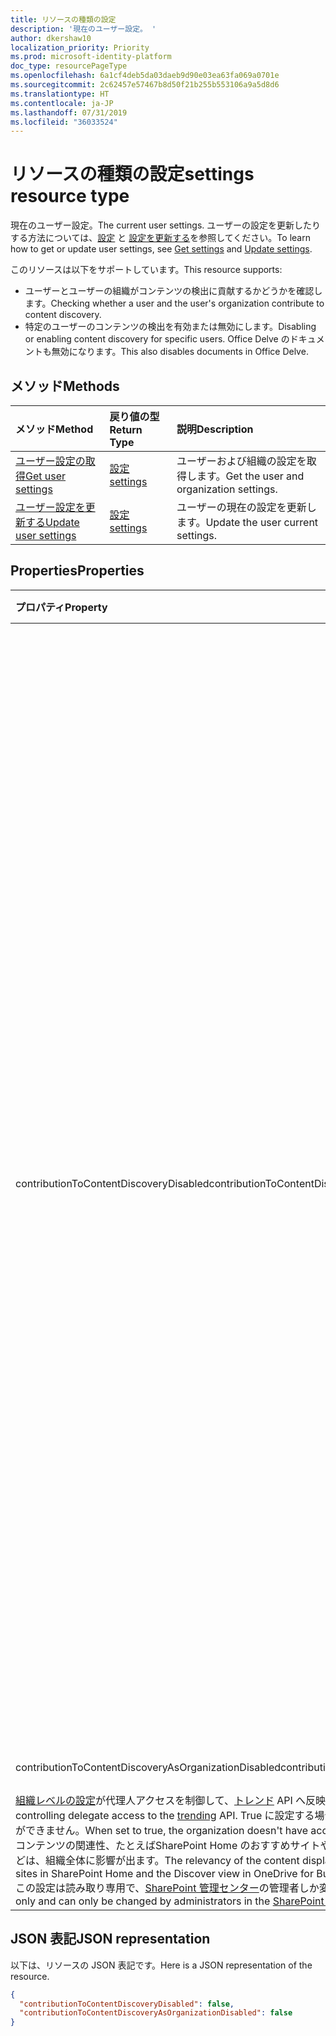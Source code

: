 ```yaml
---
title: リソースの種類の設定
description: '現在のユーザー設定。 '
author: dkershaw10
localization_priority: Priority
ms.prod: microsoft-identity-platform
doc_type: resourcePageType
ms.openlocfilehash: 6a1cf4deb5da03daeb9d90e03ea63fa069a0701e
ms.sourcegitcommit: 2c62457e57467b8d50f21b255b553106a9a5d8d6
ms.translationtype: HT
ms.contentlocale: ja-JP
ms.lasthandoff: 07/31/2019
ms.locfileid: "36033524"
---
```

# <a name="settings-resource-type"></a><span data-ttu-id="6735b-103">リソースの種類の設定</span><span class="sxs-lookup"><span data-stu-id="6735b-103">settings resource type</span></span>

<span data-ttu-id="6735b-104">現在のユーザー設定。</span><span class="sxs-lookup"><span data-stu-id="6735b-104">The current user settings.</span></span> <span data-ttu-id="6735b-105">ユーザーの設定を更新したりする方法については、[設定](../api/user-get-settings.md) と [設定を更新する](../api/user-update-settings.md)を参照してください。</span><span class="sxs-lookup"><span data-stu-id="6735b-105">To learn how to get or update user settings, see [Get settings](../api/user-get-settings.md) and [Update settings](../api/user-update-settings.md).</span></span>

<span data-ttu-id="6735b-106">このリソースは以下をサポートしています。</span><span class="sxs-lookup"><span data-stu-id="6735b-106">This resource supports:</span></span>

- <span data-ttu-id="6735b-107">ユーザーとユーザーの組織がコンテンツの検出に貢献するかどうかを確認します。</span><span class="sxs-lookup"><span data-stu-id="6735b-107">Checking whether a user and the user's organization contribute to content discovery.</span></span>
- <span data-ttu-id="6735b-108">特定のユーザーのコンテンツの検出を有効または無効にします。</span><span class="sxs-lookup"><span data-stu-id="6735b-108">Disabling or enabling content discovery for specific users.</span></span> <span data-ttu-id="6735b-109">Office Delve のドキュメントも無効になります。</span><span class="sxs-lookup"><span data-stu-id="6735b-109">This also disables documents in Office Delve.</span></span>

## <a name="methods"></a><span data-ttu-id="6735b-110">メソッド</span><span class="sxs-lookup"><span data-stu-id="6735b-110">Methods</span></span>
| <span data-ttu-id="6735b-111">メソッド</span><span class="sxs-lookup"><span data-stu-id="6735b-111">Method</span></span>       | <span data-ttu-id="6735b-112">戻り値の型</span><span class="sxs-lookup"><span data-stu-id="6735b-112">Return Type</span></span>  |<span data-ttu-id="6735b-113">説明</span><span class="sxs-lookup"><span data-stu-id="6735b-113">Description</span></span>|
|:---------------|:--------|:----------|
|[<span data-ttu-id="6735b-114">ユーザー設定の取得</span><span class="sxs-lookup"><span data-stu-id="6735b-114">Get user settings</span></span>](../api/user-get-settings.md) |[<span data-ttu-id="6735b-115">設定</span><span class="sxs-lookup"><span data-stu-id="6735b-115">settings</span></span>](../resources/user-settings.md)| <span data-ttu-id="6735b-116">ユーザーおよび組織の設定を取得します。</span><span class="sxs-lookup"><span data-stu-id="6735b-116">Get the user and organization settings.</span></span> |
|[<span data-ttu-id="6735b-117">ユーザー設定を更新する</span><span class="sxs-lookup"><span data-stu-id="6735b-117">Update user settings</span></span>](../api/user-update-settings.md) |[<span data-ttu-id="6735b-118">設定</span><span class="sxs-lookup"><span data-stu-id="6735b-118">settings</span></span>](../resources/user-settings.md)| <span data-ttu-id="6735b-119">ユーザーの現在の設定を更新します。</span><span class="sxs-lookup"><span data-stu-id="6735b-119">Update the user current settings.</span></span> |

## <a name="properties"></a><span data-ttu-id="6735b-120">Properties</span><span class="sxs-lookup"><span data-stu-id="6735b-120">Properties</span></span>

| <span data-ttu-id="6735b-121">プロパティ</span><span class="sxs-lookup"><span data-stu-id="6735b-121">Property</span></span>     | <span data-ttu-id="6735b-122">型</span><span class="sxs-lookup"><span data-stu-id="6735b-122">Type</span></span>   |<span data-ttu-id="6735b-123">説明</span><span class="sxs-lookup"><span data-stu-id="6735b-123">Description</span></span>|
|:---------------|:--------|:----------|
|<span data-ttu-id="6735b-124">contributionToContentDiscoveryDisabled</span><span class="sxs-lookup"><span data-stu-id="6735b-124">contributionToContentDiscoveryDisabled</span></span>|<span data-ttu-id="6735b-125">ブール値</span><span class="sxs-lookup"><span data-stu-id="6735b-125">Boolean</span></span>|<span data-ttu-id="6735b-126">ユーザーの代理人アクセスを true に設定すると、ユーザーの[トレンド](/graph/api/resources/insights-trending?view=graph-rest-beta) API は無効になります。</span><span class="sxs-lookup"><span data-stu-id="6735b-126">When set to true, the delegate access to the user's [trending](/graph/api/resources/insights-trending?view=graph-rest-beta) API is disabled.</span></span> <span data-ttu-id="6735b-127">True に設定する場合、ユーザーの Office Delve のドキュメントは無効になります。</span><span class="sxs-lookup"><span data-stu-id="6735b-127">When set to true, documents in the user's Office Delve are disabled.</span></span> <span data-ttu-id="6735b-128">True に設定する場合、たとえばSharePoint Home のおすすめサイトや OneDrive for Business の Discover ビューなどの Office 365 で表示されるコンテンツの関連性にも影響が出ます。</span><span class="sxs-lookup"><span data-stu-id="6735b-128">When set to true, the relevancy of the content displayed in Office 365, for example in Suggested sites in SharePoint Home and the Discover view in OneDrive for Business is affected.</span></span> <span data-ttu-id="6735b-129">ユーザーがこの設定で [Office Delve](https://support.office.com/ja-JP/article/are-my-documents-safe-in-office-delve-f5f409a2-37ed-4452-8f61-681e5e1836f3?ui=en-US&rs=en-US&ad=US#bkmk_optout)を制御することができます。</span><span class="sxs-lookup"><span data-stu-id="6735b-129">Users can control this setting in [Office Delve](https://support.office.com/en-us/article/are-my-documents-safe-in-office-delve-f5f409a2-37ed-4452-8f61-681e5e1836f3?ui=en-US&rs=en-US&ad=US#bkmk_optout).</span></span> |
|<span data-ttu-id="6735b-130">contributionToContentDiscoveryAsOrganizationDisabled</span><span class="sxs-lookup"><span data-stu-id="6735b-130">contributionToContentDiscoveryAsOrganizationDisabled</span></span>|<span data-ttu-id="6735b-131">ブール値</span><span class="sxs-lookup"><span data-stu-id="6735b-131">Boolean</span></span>|<span data-ttu-id="6735b-132">
  [組織レベルの設定](https://support.office.com/ja-JP/article/office-delve-for-office-365-admins-54f87a42-15a4-44b4-9df0-d36287d9531b#bkmk_delveonoff)が代理人アクセスを制御して、[トレンド](/graph/api/resources/insights-trending?view=graph-rest-beta) API へ反映します。</span><span class="sxs-lookup"><span data-stu-id="6735b-132">Reflects the [organization level setting](https://support.office.com/en-us/article/office-delve-for-office-365-admins-54f87a42-15a4-44b4-9df0-d36287d9531b#bkmk_delveonoff) controlling delegate access to the [trending](/graph/api/resources/insights-trending?view=graph-rest-beta) API.</span></span> <span data-ttu-id="6735b-133">True に設定する場合は、組織は Office Delve へアクセスすることができません。</span><span class="sxs-lookup"><span data-stu-id="6735b-133">When set to true, the organization doesn't have access to Office Delve.</span></span> <span data-ttu-id="6735b-134">Office 365 で表示されるコンテンツの関連性、たとえばSharePoint Home のおすすめサイトや OneDrive for Business の Discover ビューなどは、組織全体に影響が出ます。</span><span class="sxs-lookup"><span data-stu-id="6735b-134">The relevancy of the content displayed in Office 365, for example in Suggested sites in SharePoint Home and the Discover view in OneDrive for Business is affected for the whole organization.</span></span> <span data-ttu-id="6735b-135">この設定は読み取り専用で、[SharePoint 管理センター](https://support.office.com/article/about-the-office-365-admin-center-758befc4-0888-4009-9f14-0d147402fd23?ui=en-US&rs=en-US&ad=US)の管理者しか変更することができません。</span><span class="sxs-lookup"><span data-stu-id="6735b-135">This setting is read-only and can only be changed by administrators in the [SharePoint admin center](https://support.office.com/article/about-the-office-365-admin-center-758befc4-0888-4009-9f14-0d147402fd23?ui=en-US&rs=en-US&ad=US).</span></span>|


## <a name="json-representation"></a><span data-ttu-id="6735b-136">JSON 表記</span><span class="sxs-lookup"><span data-stu-id="6735b-136">JSON representation</span></span>

<span data-ttu-id="6735b-137">以下は、リソースの JSON 表記です。</span><span class="sxs-lookup"><span data-stu-id="6735b-137">Here is a JSON representation of the resource.</span></span>

```json
{
  "contributionToContentDiscoveryDisabled": false,
  "contributionToContentDiscoveryAsOrganizationDisabled": false
}

```
